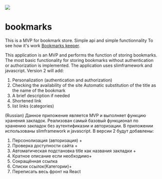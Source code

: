 <a href="https://codeclimate.com/github/koshun-code/bookmarks/maintainability"><img src="https://api.codeclimate.com/v1/badges/93be666678d8167fe72c/maintainability" /></a>

# bookmarks
This is a MVP for bookmark store. Simple api and simple functionnality
To see how it's work [Bookmarks keeper](http://brown-fox.ru/). 

This application is an MVP and performs the function of storing bookmarks.
The most basic functionality for storing bookmarks without authentication or authorization is implemented.
The application uses slimframework and javascript.
Version 2 will add:
1. Personalization (authentication and authorization)
2. Checking the availability of the site
Automatic substitution of the title as the name of the bookmark
4. A brief description if needed
5. Shortened link
6. list links (categories)

(Russian)
Данное приложение является MVP и выполняет функцию хранения закладок.
Реализован самый базовый функционал по хранению закладок без аутентификазии и авторизации.
В приложении использованы slimframework и javascript.
В версии 2 будут добавлены:
1. Персонолизация (авторизация) +
2. Проверка доступности сайта +
3. Автоматическая подстановка title как названия закладки +
4. Кратное описание если необходимо+
5. Сокращённая ссылка
6. Списки ссылок(Категории)+
7. Переписать весь фронт на React
